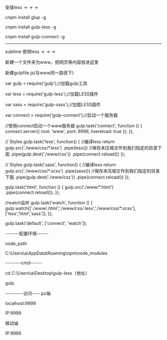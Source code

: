 安装less  → → →

cnpm install glup -g

cnpm install gulp-less -g

cnpm install gulp-connect -g

---------------------------------------------------------

sublime 使用less → → →

新建一个文件夹为www，把网页等内容放进这里

新建gulpfile.js(与www同一路径下)



var gulp = require('gulp');//加载gulp工具

var less = require('gulp-less');//加载LESS插件

var sass = require('gulp-sass');//加载LESS插件

var connect = require('gulp-connect');//启动一个服务器

//使用connect启动一个www服务器
gulp.task('connect', function () {
  connect.server({
    root: 'www',
    port: 9999,
    livereload: true
  });
});

// Styles
gulp.task('less', function() {
    //编译less
    return gulp.src('./www/css/*.less')
    .pipe(less())
    //保存未压缩文件到我们指定的目录下面
    .pipe(gulp.dest('./www/css'))
    .pipe(connect.reload())
});

// Styles
gulp.task('sass', function() {
    //编译less
    return gulp.src('./www/css/*.scss')
    .pipe(sass())
    //保存未压缩文件到我们指定的目录下面
    .pipe(gulp.dest('./www/css'))
    .pipe(connect.reload())
});



gulp.task('html', function () {
  gulp.src('./www/*.html')
    .pipe(connect.reload());
});

//watch监听
gulp.task('watch', function () {
  gulp.watch(['./www/*.html','./www/css/*.less','./www/css/*.scss'], ['less','html','sass']);
});


gulp.task('default', ['connect', 'watch']);



-------配置环境------

node_path

C:\Users\a\AppData\Roaming\npm\node_modules

--------cmd------

cd C:\Users\a\Desktop\gulp-less（地址）

gulp





---------访问----
pc端 

localhost:9999

IP:9999

移动端

IP:9999


